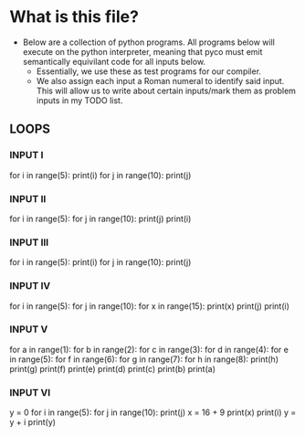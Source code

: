 #   What is this file?
- Below are a collection of python programs. All programs below will execute
on the python interpreter, meaning that pyco must emit semantically equivilant
code for all inputs below.
    - Essentially, we use these as test programs for our compiler.
    - We also assign each input a Roman numeral to identify said input. This
    will allow us to write about certain inputs/mark them as problem inputs in
    my TODO list.

##  LOOPS
### INPUT I
for i in range(5):
    print(i)
for j in range(10):
    print(j)

### INPUT II
for i in range(5):
    for j in range(10):
        print(j)
    print(i)

### INPUT III
for i in range(5):
    print(i)
    for j in range(10):
        print(j)

### INPUT IV
for i in range(5):
    for j in range(10):
        for x in range(15):
            print(x)
        print(j)
    print(i)

### INPUT V
for a in range(1):
    for b in range(2):
        for c in range(3):
            for d in range(4):
                for e in range(5):
                    for f in range(6):
                        for g in range(7):
                            for h in range(8):
                                print(h)
                            print(g)
                        print(f)
                    print(e)
                print(d)
            print(c)
        print(b)
    print(a)

### INPUT VI
y = 0
for i in range(5):
    for j in range(10):
        print(j)
        x = 16 + 9
        print(x)
    print(i)
    y = y + i
print(y)
